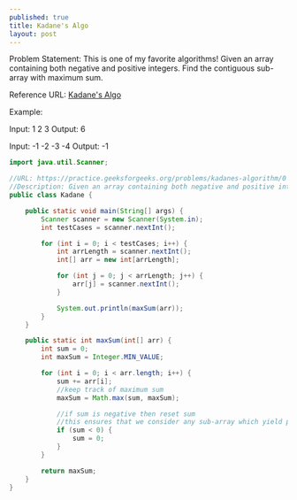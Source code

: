 ```yaml
---
published: true
title: Kadane's Algo
layout: post
---
```

Problem Statement:
This is one of my favorite algorithms!
Given an array containing both negative and positive integers. Find the contiguous sub-array with maximum sum.

Reference URL: [Kadane's Algo](https://practice.geeksforgeeks.org/problems/kadanes-algorithm/0)

Example:

Input: 1 2 3 Output: 6

Input: -1 -2 -3 -4 Output: -1


~~~ java
import java.util.Scanner;

//URL: https://practice.geeksforgeeks.org/problems/kadanes-algorithm/0
//Description: Given an array containing both negative and positive integers. Find the contiguous sub-array with maximum sum.
public class Kadane {

    public static void main(String[] args) {
        Scanner scanner = new Scanner(System.in);
        int testCases = scanner.nextInt();

        for (int i = 0; i < testCases; i++) {
            int arrLength = scanner.nextInt();
            int[] arr = new int[arrLength];

            for (int j = 0; j < arrLength; j++) {
                arr[j] = scanner.nextInt();
            }

            System.out.println(maxSum(arr));
        }
    }

    public static int maxSum(int[] arr) {
        int sum = 0;
        int maxSum = Integer.MIN_VALUE;

        for (int i = 0; i < arr.length; i++) {
            sum += arr[i];
            //keep track of maximum sum
            maxSum = Math.max(sum, maxSum);

            //if sum is negative then reset sum
            //this ensures that we consider any sub-array which yield positive sum
            if (sum < 0) {
                sum = 0;
            }
        }

        return maxSum;
    }
}
~~~
